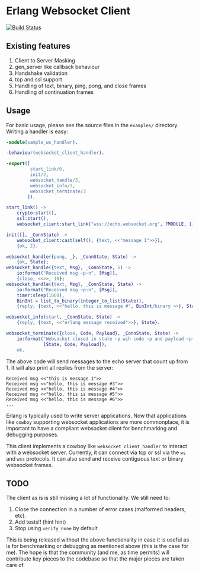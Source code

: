 # Erlang Websocket Client

[![Build Status](https://travis-ci.org/jeremyong/websocket_client.svg?branch=master)](https://travis-ci.org/jeremyong/websocket_client)

## Existing features

1. Client to Server Masking
2. gen_server like callback behaviour
3. Handshake validation
4. tcp and ssl support
5. Handling of text, binary, ping, pong, and close frames
6. Handling of continuation frames

## Usage

For basic usage, please see the source files in the `examples/`
directory. Writing a handler is easy:

```erlang
-module(sample_ws_handler).

-behaviour(websocket_client_handler).

-export([
         start_link/0,
         init/2,
         websocket_handle/3,
         websocket_info/3,
         websocket_terminate/3
        ]).

start_link() ->
    crypto:start(),
    ssl:start(),
    websocket_client:start_link("wss://echo.websocket.org", ?MODULE, []).

init([], _ConnState) ->
    websocket_client:cast(self(), {text, <<"message 1">>}),
    {ok, 2}.

websocket_handle({pong, _}, _ConnState, State) ->
    {ok, State};
websocket_handle({text, Msg}, _ConnState, 5) ->
    io:format("Received msg ~p~n", [Msg]),
    {close, <<>>, 10};
websocket_handle({text, Msg}, _ConnState, State) ->
    io:format("Received msg ~p~n", [Msg]),
    timer:sleep(1000),
    BinInt = list_to_binary(integer_to_list(State)),
    {reply, {text, <<"hello, this is message #", BinInt/binary >>}, State + 1}.

websocket_info(start, _ConnState, State) ->
    {reply, {text, <<"erlang message received">>}, State}.

websocket_terminate({close, Code, Payload}, _ConnState, State) ->
    io:format("Websocket closed in state ~p wih code ~p and payload ~p~n",
              [State, Code, Payload]),
    ok.
```

The above code will send messages to the echo server that count up
from 1. It will also print all replies from the server:

```
Received msg <<"this is message 1">>
Received msg <<"hello, this is message #3">>
Received msg <<"hello, this is message #4">>
Received msg <<"hello, this is message #5">>
Received msg <<"hello, this is message #6">>
...
```

Erlang is typically used to write server applications. Now that
applications like `cowboy` supporting websocket applications are more
commonplace, it is important to have a compliant websocket client for
benchmarking and debugging purposes.

This client implements a cowboy like `websocket_client_handler` to
interact with a websocket server. Currently, it can connect via tcp or
ssl via the `ws` and `wss` protocols. It can also send and receive
contiguous text or binary websocket frames.

## TODO

The client as is is still missing a lot of functionality. We still
need to:

1. Close the connection in a number of error cases (malformed headers,
etc).
2. Add tests!! (hint hint)
3. Stop using `verify_none` by default

This is being released without the above functionality in case it is
useful as is for benchmarking or debugging as mentioned above (this is
the case for me). The hope is that the community (and me, as time
permits) will contribute key pieces to the codebase so that the major
pieces are taken care of.
